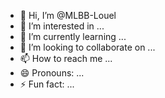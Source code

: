 - 👋 Hi, I’m @MLBB-Louel
- 👀 I’m interested in ...
- 🌱 I’m currently learning ...
- 💞️ I’m looking to collaborate on ...
- 📫 How to reach me ...
- 😄 Pronouns: ...
- ⚡ Fun fact: ...

<!---
MLBB-Louel/MLBB-Louel is a ✨ special ✨ repository because its `README.md` (this file) appears on your GitHub profile.
You can click the Preview link to take a look at your changes.
--->
